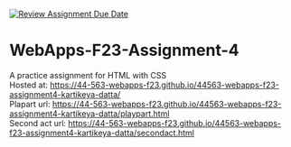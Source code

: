 [![Review Assignment Due Date](https://classroom.github.com/assets/deadline-readme-button-24ddc0f5d75046c5622901739e7c5dd533143b0c8e959d652212380cedb1ea36.svg)](https://classroom.github.com/a/4tKarLeg)
# WebApps-F23-Assignment-4
A practice assignment for HTML with CSS
<br>
Hosted at: https://44-563-webapps-f23.github.io/44563-webapps-f23-assignment4-kartikeya-datta/
<br>
Plapart url: https://44-563-webapps-f23.github.io/44563-webapps-f23-assignment4-kartikeya-datta/playpart.html
<br>
Second act url: https://44-563-webapps-f23.github.io/44563-webapps-f23-assignment4-kartikeya-datta/secondact.html
